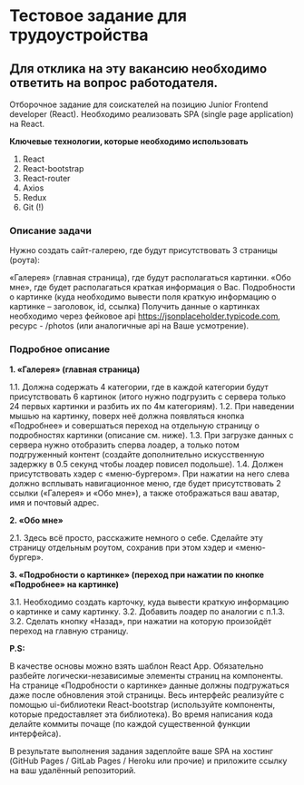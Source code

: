 # Тестовое задание для трудоустройства

## Для отклика на эту вакансию необходимо ответить на вопрос работодателя.

Отборочное задание для соискателей на позицию Junior Frontend developer (React).
Необходимо реализовать SPA (single page application) на React.


**Ключевые технологии, которые необходимо использовать**

1. React
2. React-bootstrap
3. React-router
4. Axios
5. Redux
6. Git (!)

### **Описание задачи**

Нужно создать сайт-галерею, где будут присутствовать 3 страницы (роута):

«Галерея» (главная страница), где будут располагаться картинки.
«Обо мне», где будет располагаться краткая информация о Вас.
Подробности о картинке (куда необходимо вывести поля краткую информацию о картинке – заголовок, id, ссылка)
Получить данные о картинках необходимо через фейковое api https://jsonplaceholder.typicode.com, ресурс - /photos (или аналогичные api на Ваше усмотрение).

### **Подробное описание**

**1. «Галерея» (главная страница)**

1.1. Должна содержать 4 категории, где в каждой категории будут присутствовать 6 картинок (итого нужно подгрузить с сервера только 24 первых картинки и разбить их по 4м категориям).
1.2. При наведении мышью на картинку, поверх неё должна появляться кнопка «Подробнее» и совершаться переход на отдельную страницу о подробностях картинки (описание см. ниже).
1.3. При загрузке данных с сервера нужно отобразить сперва лоадер, а только потом подгруженный контент (создайте дополнительно искусственную задержку в 0.5 секунд чтобы лоадер повисел подольше).
1.4. Должен присутствовать хэдер с «меню-бургером». При нажатии на него слева должно всплывать навигационное меню, где будет присутствовать 2 ссылки («Галерея» и «Обо мне»), а также отображаться ваш аватар, имя и почтовый адрес.

**2. «Обо мне»**

2.1. Здесь всё просто, расскажите немного о себе. Сделайте эту страницу отдельным роутом, сохранив при этом хэдер и «меню-бургер».

**3. «Подробности о картинке» (переход при нажатии по кнопке «Подробнее» на картинке)**

3.1. Необходимо создать карточку, куда вывести краткую информацию о картинке и саму картинку.
3.2. Добавить лоадер по аналогии с п.1.3.
3.2. Сделать кнопку «Назад», при нажатии на которую произойдёт переход на главную страницу.

**P.S:**

В качестве основы можно взять шаблон React App.
Обязательно разбейте логически-независимые элементы страниц на компоненты.
На странице «Подробности о картинке» данные должны подгружаться даже после обновления этой страницы.
Весь интерфейс реализуйте с помощью ui-библиотеки React-bootstrap (используйте компоненты, которые предоставляет эта библиотека).
Во время написания кода делайте коммиты почаще (по каждой существенной функции интерфейса).


В результате выполнения задания задеплойте ваше SPA на хостинг (GitHub Pages / GitLab Pages / Heroku или прочие) и приложите ссылку на ваш удалённый репозиторий.